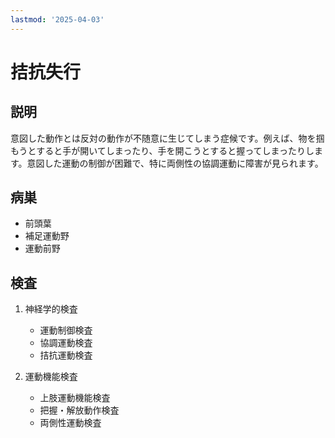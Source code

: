 ```yaml
---
lastmod: '2025-04-03'
---
```


# 拮抗失行

## 説明

意図した動作とは反対の動作が不随意に生じてしまう症候です。例えば、物を掴もうとすると手が開いてしまったり、手を開こうとすると握ってしまったりします。意図した運動の制御が困難で、特に両側性の協調運動に障害が見られます。

## 病巣

- 前頭葉
- 補足運動野
- 運動前野

## 検査

1. 神経学的検査

   - 運動制御検査
   - 協調運動検査
   - 拮抗運動検査

2. 運動機能検査
   - 上肢運動機能検査
   - 把握・解放動作検査
   - 両側性運動検査
